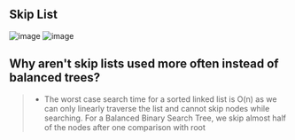 ## Skip List
![image](https://user-images.githubusercontent.com/64374947/101958985-1d5fef80-3c0d-11eb-920e-89e239562e4a.png)
![image](https://user-images.githubusercontent.com/64374947/101959453-0a015400-3c0e-11eb-9c33-1daf7d4bb19c.png)

## Why aren't skip lists used more often instead of balanced trees?
> - The worst case search time for a sorted linked list is O(n) as we can only linearly traverse the list and cannot skip nodes while searching. For a Balanced Binary Search Tree, we skip almost half of the nodes after one comparison with root
